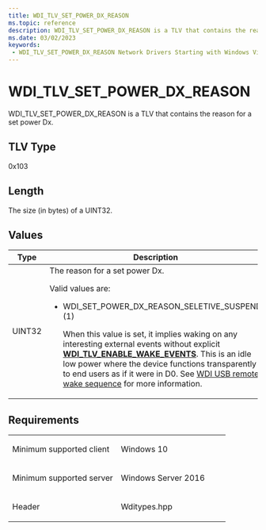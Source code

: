 ```yaml
---
title: WDI_TLV_SET_POWER_DX_REASON
ms.topic: reference
description: WDI_TLV_SET_POWER_DX_REASON is a TLV that contains the reason for a set power Dx.
ms.date: 03/02/2023
keywords:
 - WDI_TLV_SET_POWER_DX_REASON Network Drivers Starting with Windows Vista
---
```


# WDI\_TLV\_SET\_POWER\_DX\_REASON


WDI\_TLV\_SET\_POWER\_DX\_REASON is a TLV that contains the reason for a set power Dx.

## TLV Type


0x103

## Length


The size (in bytes) of a UINT32.

## Values


<table>
<colgroup>
<col width="50%" />
<col width="50%" />
</colgroup>
<thead>
<tr class="header">
<th>Type</th>
<th>Description</th>
</tr>
</thead>
<tbody>
<tr class="odd">
<td>UINT32</td>
<td>The reason for a set power Dx.
<p>Valid values are:</p>
<ul>
<li><p>WDI_SET_POWER_DX_REASON_SELETIVE_SUSPEND (1)</p>
<p>When this value is set, it implies waking on any interesting external events without explicit <a href="wdi-tlv-enable-wake-events.md" data-raw-source="[&lt;strong&gt;WDI_TLV_ENABLE_WAKE_EVENTS&lt;/strong&gt;](wdi-tlv-enable-wake-events.md)"><strong>WDI_TLV_ENABLE_WAKE_EVENTS</strong></a>. This is an idle low power where the device functions transparently to end users as if it were in D0. See <a href="/windows-hardware/drivers/network/wdi-usb-remote-wake-sequence" data-raw-source="[WDI USB remote wake sequence](./wdi-usb-remote-wake-sequence.md)">WDI USB remote wake sequence</a> for more information.</p></li>
</ul></td>
</tr>
</tbody>
</table>

 

## Requirements

<table>
<colgroup>
<col width="50%" />
<col width="50%" />
</colgroup>
<tbody>
<tr class="odd">
<td><p>Minimum supported client</p></td>
<td><p>Windows 10</p></td>
</tr>
<tr class="even">
<td><p>Minimum supported server</p></td>
<td><p>Windows Server 2016</p></td>
</tr>
<tr class="odd">
<td><p>Header</p></td>
<td>Wditypes.hpp</td>
</tr>
</tbody>
</table>

